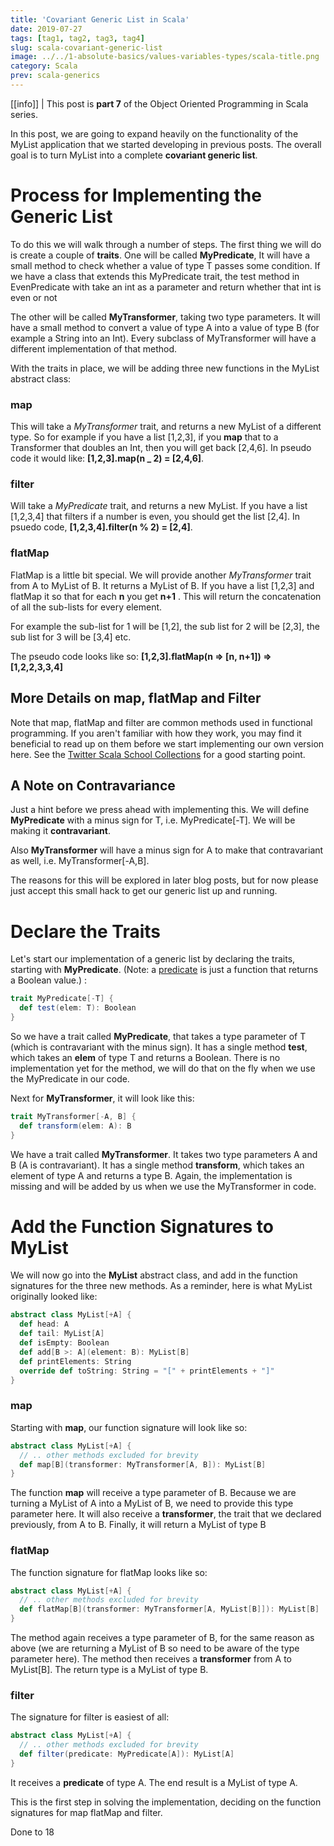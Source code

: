 ```yaml
---
title: 'Covariant Generic List in Scala'
date: 2019-07-27
tags: [tag1, tag2, tag3, tag4]
slug: scala-covariant-generic-list
image: ../../1-absolute-basics/values-variables-types/scala-title.png
category: Scala
prev: scala-generics
---
```


[[info]]
| This post is **part 7** of the Object Oriented Programming in Scala series.

In this post, we are going to expand heavily on the functionality of the MyList application that we started developing in previous posts. The overall goal is to turn MyList into a complete **covariant generic list**.

# Process for Implementing the Generic List

To do this we will walk through a number of steps. The first thing we will do is create a couple of **traits**. One will be called **MyPredicate**, It will have a small method to check whether a value of type T passes some condition. If we have a class that extends this MyPredicate trait, the test method in EvenPredicate with take an int as a parameter and return whether that int is even or not

The other will be called **MyTransformer**, taking two type parameters. It will have a small method to convert a value of type A into a value of type B (for example a String into an Int). Every subclass of MyTransformer will have a different implementation of that method.

With the traits in place, we will be adding three new functions in the MyList abstract class:

### map

This will take a _MyTransformer_ trait, and returns a new MyList of a different type. So for example if you have a list \[1,2,3], if you **map** that to a Transformer that doubles an Int, then you will get back \[2,4,6]. In pseudo code it would like: **\[1,2,3].map(n \_ 2) = \[2,4,6]**.

### filter

Will take a _MyPredicate_ trait, and returns a new MyList. If you have a list \[1,2,3,4] that filters if a number is even, you should get the list \[2,4]. In psuedo code, **\[1,2,3,4].filter(n % 2) = \[2,4]**.

### flatMap

FlatMap is a little bit special. We will provide another _MyTransformer_ trait from A to MyList of B. It returns a MyList of B. If you have a list \[1,2,3] and flatMap it so that for each **n** you get **n+1** . This will return the concatenation of all the sub-lists for every element.

For example the sub-list for 1 will be \[1,2], the sub list for 2 will be \[2,3], the sub list for 3 will be \[3,4] etc.

The pseudo code looks like so: **\[1,2,3].flatMap(n => [n, n+1]) => \[1,2,2,3,3,4]**

## More Details on map, flatMap and Filter

Note that map, flatMap and filter are common methods used in functional programming. If you aren't familiar with how they work, you may find it beneficial to read up on them before we start implementing our own version here. See the [Twitter Scala School Collections](https://twitter.github.io/scala_school/collections.html#map) for a good starting point.

## A Note on Contravariance

Just a hint before we press ahead with implementing this. We will define **MyPredicate** with a minus sign for T, i.e. MyPredicate\[-T]. We will be making it **contravariant**.

Also **MyTransformer** will have a minus sign for A to make that contravariant as well, i.e. MyTransformer\[-A,B].

The reasons for this will be explored in later blog posts, but for now please just accept this small hack to get our generic list up and running.

# Declare the Traits

Let's start our implementation of a generic list by declaring the traits, starting with **MyPredicate**. (Note: a [predicate](https://stackoverflow.com/questions/40009857/scala-predicates) is just a function that returns a Boolean value.) :

```scala
trait MyPredicate[-T] {
  def test(elem: T): Boolean
}
```

So we have a trait called **MyPredicate**, that takes a type parameter of T (which is contravariant with the minus sign). It has a single method **test**, which takes an **elem** of type T and returns a Boolean. There is no implementation yet for the method, we will do that on the fly when we use the MyPredicate in our code.

Next for **MyTransformer**, it will look like this:

```scala
trait MyTransformer[-A, B] {
  def transform(elem: A): B
}
```

We have a trait called **MyTransformer**. It takes two type parameters A and B (A is contravariant). It has a single method **transform**, which takes an element of type A and returns a type B. Again, the implementation is missing and will be added by us when we use the MyTransformer in code.

# Add the Function Signatures to MyList

We will now go into the **MyList** abstract class, and add in the function signatures for the three new methods. As a reminder, here is what MyList originally looked like:

```scala
abstract class MyList[+A] {
  def head: A
  def tail: MyList[A]
  def isEmpty: Boolean
  def add[B >: A](element: B): MyList[B]
  def printElements: String
  override def toString: String = "[" + printElements + "]"
}
```

### map

Starting with **map**, our function signature will look like so:

```scala
abstract class MyList[+A] {
  // .. other methods excluded for brevity
  def map[B](transformer: MyTransformer[A, B]): MyList[B]
}
```

The function **map** will receive a type parameter of B. Because we are turning a MyList of A into a MyList of B, we need to provide this type parameter here. It will also receive a **transformer**, the trait that we declared previously, from A to B. Finally, it will return a MyList of type B

### flatMap

The function signature for flatMap looks like so:

```scala
abstract class MyList[+A] {
  // .. other methods excluded for brevity
  def flatMap[B](transformer: MyTransformer[A, MyList[B]]): MyList[B]
}
```

The method again receives a type parameter of B, for the same reason as above (we are returning a MyList of B so need to be aware of the type parameter here). The method then receives a **transformer** from A to MyList\[B]. The return type is a MyList of type B.

### filter

The signature for filter is easiest of all:

```scala
abstract class MyList[+A] {
  // .. other methods excluded for brevity
  def filter(predicate: MyPredicate[A]): MyList[A]
}
```

It receives a **predicate** of type A. The end result is a MyList of type A.

This is the first step in solving the implementation, deciding on the function signatures for map flatMap and filter.

Done to 18
